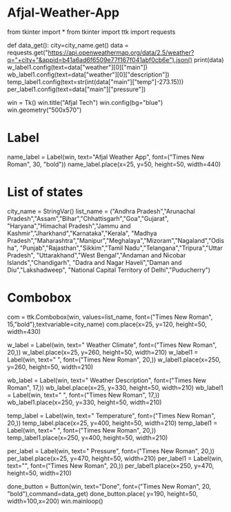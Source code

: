 # Afjal-Weather-App
from tkinter import *
from tkinter import ttk
import requests

def data_get():
    city=city_name.get()
    data = requests.get("https://api.openweathermap.org/data/2.5/weather?q="+city+"&appid=b41a6ad6f6509e77f167f041abf0cb6e").json()
    print(data)
    w_label1.config(text=data["weather"][0]["main"])
    wb_label1.config(text=data["weather"][0]["description"])
    temp_label1.config(text=str(int(data["main"]["temp"]-273.15)))
    per_label1.config(text=data["main"]["pressure"])




win = Tk()
win.title("Afjal Tech")
win.config(bg="blue")
win.geometry("500x570")

# Label
name_label = Label(win, text="Afjal Weather App",
                   font=("Times New Roman", 30, "bold"))
name_label.place(x=25, y=50, height=50, width=440)

# List of states
city_name = StringVar()
list_name = ("Andhra Pradesh","Arunachal Pradesh","Assam","Bihar","Chhattisgarh","Goa","Gujarat",
             "Haryana","Himachal Pradesh","Jammu and Kashmir","Jharkhand","Karnataka","Kerala",
             "Madhya Pradesh","Maharashtra","Manipur","Meghalaya","Mizoram","Nagaland","Odisha",
             "Punjab","Rajasthan","Sikkim","Tamil Nadu","Telangana","Tripura","Uttar Pradesh",
             "Uttarakhand","West Bengal","Andaman and Nicobar Islands","Chandigarh",
             "Dadra and Nagar Haveli","Daman and Diu","Lakshadweep",
             "National Capital Territory of Delhi","Puducherry")

# Combobox
com = ttk.Combobox(win, values=list_name, font=("Times New Roman", 15,"bold"),textvariable=city_name)
com.place(x=25, y=120, height=50, width=430)


w_label = Label(win, text=" Weather Climate",
                   font=("Times New Roman", 20,))
w_label.place(x=25, y=260, height=50, width=210)
w_label1 = Label(win, text=" ",
                   font=("Times New Roman", 20,))
w_label1.place(x=250, y=260, height=50, width=210)

wb_label = Label(win, text=" Weather Description",
                   font=("Times New Roman", 17,))
wb_label.place(x=25, y=330, height=50, width=210)
wb_label1 = Label(win, text=" ",
                   font=("Times New Roman", 17,))
wb_label1.place(x=250, y=330, height=50, width=210)

temp_label = Label(win, text=" Temperature",
                   font=("Times New Roman", 20,))
temp_label.place(x=25, y=400, height=50, width=210)
temp_label1 = Label(win, text=" ",
                   font=("Times New Roman", 20,))
temp_label1.place(x=250, y=400, height=50, width=210)

per_label = Label(win, text=" Pressure",
                   font=("Times New Roman", 20,))
per_label.place(x=25, y=470, height=50, width=210)
per_label1 = Label(win, text="",
                   font=("Times New Roman", 20,))
per_label1.place(x=250, y=470, height=50, width=210)


done_button = Button(win, text="Done",
                     font=("Times New Roman", 20, "bold"),command=data_get)
done_button.place( y=190, height=50, width=100,x=200)
win.mainloop()
